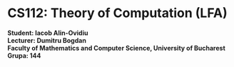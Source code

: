 # CS112: Theory of Computation (LFA)
**Student: Iacob Alin-Ovidiu**  
**Lecturer: Dumitru Bogdan**  
**Faculty of Mathematics and Computer Science, University of Bucharest**  
**Grupa: 144**  
